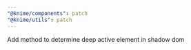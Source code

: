 ```yaml
---
"@knime/components": patch
"@knime/utils": patch
---
```


Add method to determine deep active element in shadow dom
